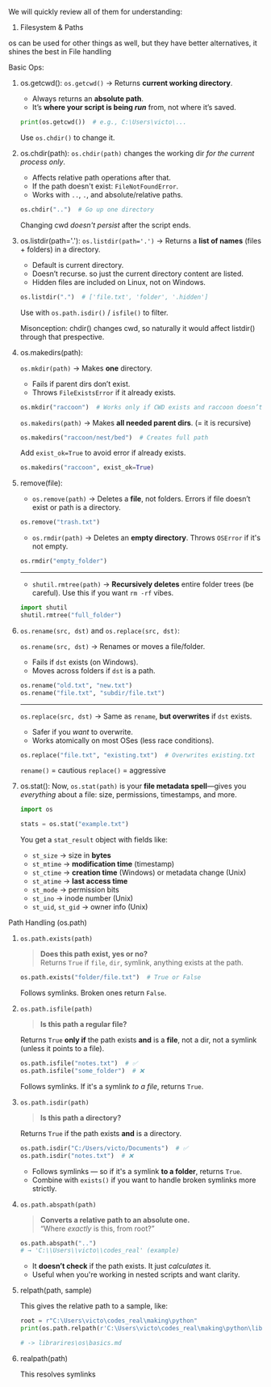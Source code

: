 We will quickly review all of them for understanding:


1. Filesystem & Paths

os can be used for other things as well, but they have better alternatives, it shines the best in File handling

Basic Ops:
1. os.getcwd(): 
   `os.getcwd()` → Returns **current working directory**.

   * Always returns an **absolute path**.
   * It’s **where your script is being *run*** from, not where it’s saved.

   ```python
   print(os.getcwd())  # e.g., C:\Users\victo\...
   ```

   Use `os.chdir()` to change it.

2. os.chdir(path):
   `os.chdir(path)` changes the working dir *for the current process only*.

   * Affects relative path operations after that.
   * If the path doesn't exist: `FileNotFoundError`.
   * Works with `..`, `.`, and absolute/relative paths.

   ```python
   os.chdir("..")  # Go up one directory
   ```

   Changing cwd *doesn't persist* after the script ends.

3. os.listdir(path='.'):
    `os.listdir(path='.')` → Returns a **list of names** (files + folders) in a directory.

    * Default is current directory.
    * Doesn’t recurse. so just the current directory content are listed.
    * Hidden files are included on Linux, not on Windows.

    ```python
    os.listdir(".")  # ['file.txt', 'folder', '.hidden']
    ```

    Use with `os.path.isdir()` / `isfile()` to filter.

    Misonception: chdir() changes cwd, so naturally it would affect listdir() through that prespective.

4. os.makedirs(path):
   
    `os.mkdir(path)` → Makes **one** directory.

   * Fails if parent dirs don’t exist.
   * Throws `FileExistsError` if it already exists.

   ```python
   os.mkdir("raccoon")  # Works only if CWD exists and raccoon doesn’t
   ```


   `os.makedirs(path)` → Makes **all needed parent dirs**. (= it is recursive)

   ```python
   os.makedirs("raccoon/nest/bed")  # Creates full path
   ```

   Add `exist_ok=True` to avoid error if already exists.

   ```python
   os.makedirs("raccoon", exist_ok=True)
   ```

5. remove(file):
   * `os.remove(path)` → Deletes a **file**, not folders.
     Errors if file doesn’t exist or path is a directory.

   ```python
   os.remove("trash.txt")
   ```

   * `os.rmdir(path)` → Deletes an **empty directory**.
     Throws `OSError` if it's not empty.

   ```python
   os.rmdir("empty_folder")
   ```

   ---

   * `shutil.rmtree(path)` → **Recursively deletes** entire folder trees (be careful).
     Use this if you want `rm -rf` vibes.

   ```python
   import shutil
   shutil.rmtree("full_folder")
   ```

6. `os.rename(src, dst)` and `os.replace(src, dst)`:

    `os.rename(src, dst)` → Renames or moves a file/folder.

    * Fails if `dst` exists (on Windows).
    * Moves across folders if `dst` is a path.

    ```python
    os.rename("old.txt", "new.txt")
    os.rename("file.txt", "subdir/file.txt")
    ```

    ---

    `os.replace(src, dst)` → Same as `rename`, **but overwrites** if `dst` exists.

    * Safer if you *want* to overwrite.
    * Works atomically on most OSes (less race conditions).

    ```python
    os.replace("file.txt", "existing.txt")  # Overwrites existing.txt
    ```

    `rename()` = cautious
    `replace()` = aggressive

7. os.stat():
    Now, `os.stat(path)` is your **file metadata spell**—gives you *everything* about a file: size, permissions, timestamps, and more.

    ```python
    import os

    stats = os.stat("example.txt")
    ```

    You get a `stat_result` object with fields like:

    * `st_size` → size in **bytes**
    * `st_mtime` → **modification time** (timestamp)
    * `st_ctime` → **creation time** (Windows) or metadata change (Unix)
    * `st_atime` → **last access time**
    * `st_mode` → permission bits
    * `st_ino` → inode number (Unix)
    * `st_uid`, `st_gid` → owner info (Unix)


Path Handling (os.path)

1. `os.path.exists(path)`

    > **Does this path exist, yes or no?**  
    > Returns `True` if `file`, `dir`, symlink, anything exists at the path.

    ```python
    os.path.exists("folder/file.txt")  # True or False
    ```

    Follows symlinks. Broken ones return `False`.


2. `os.path.isfile(path)`

    > **Is this path a regular file?**

    Returns `True` **only if** the path exists **and** is a **file**, not a dir, not a symlink (unless it points to a file).

    ```python
    os.path.isfile("notes.txt")  # ✅
    os.path.isfile("some_folder")  # ❌
    ```

    Follows symlinks. If it's a symlink *to a file*, returns `True`.

3. `os.path.isdir(path)`

    > **Is this path a directory?**

    Returns `True` if the path exists **and** is a directory.

    ```python
    os.path.isdir("C:/Users/victo/Documents")  # ✅
    os.path.isdir("notes.txt")  # ❌
    ```

    * Follows symlinks — so if it's a symlink **to a folder**, returns `True`.
    * Combine with `exists()` if you want to handle broken symlinks more strictly.

4. `os.path.abspath(path)`

    > **Converts a relative path to an absolute one.**  
    > “Where *exactly* is this, from root?”

    ```python
    os.path.abspath("..")  
    # → 'C:\\Users\\victo\\codes_real' (example)
    ```

    * It **doesn’t check** if the path exists. It just *calculates* it.
    * Useful when you're working in nested scripts and want clarity.

5. relpath(path, sample)

    This gives the relative path to a sample, like:
    ```python
    root = r"C:\Users\victo\codes_real\making\python"
    print(os.path.relpath(r'C:\Users\victo\codes_real\making\python\librarires\os\basics.md', root))
    
    # -> librarires\os\basics.md
    ```

6. realpath(path)
   
   This resolves symlinks